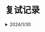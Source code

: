 # 复试记录


<details>

<summary>2024/1/30</summary>

~~总的来说又摆烂了一天~~

### 跑通了可视化界面

### 整理了项目文件

### ToDo

* [ ] 学习[同济子豪兄教程](https://www.bilibili.com/video/BV13a4y157HE/?spm_id_from=333.880.my_history.page.click)

</details>